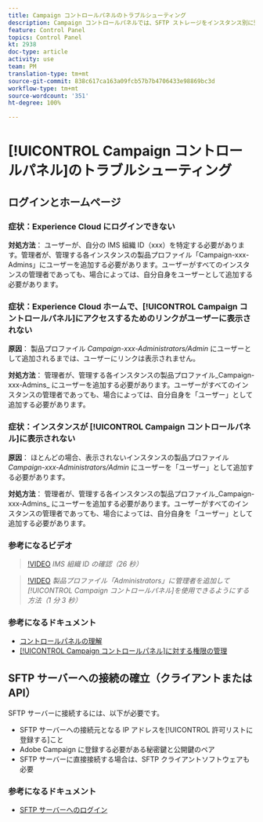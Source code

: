 ```yaml
---
title: Campaign コントロールパネルのトラブルシューティング
description: Campaign コントロールパネルでは、SFTP ストレージをインスタンス別に監視および管理したり、IP アドレスを許可リストに登録したりできます。
feature: Control Panel
topics: Control Panel
kt: 2938
doc-type: article
activity: use
team: PM
translation-type: tm+mt
source-git-commit: 838c617ca163a09fcb57b7b4706433e98869bc3d
workflow-type: tm+mt
source-wordcount: '351'
ht-degree: 100%

---
```



# [!UICONTROL Campaign コントロールパネル]のトラブルシューティング

## ログインとホームページ

### 症状：Experience Cloud にログインできない

**対処方法**：
ユーザーが、自分の IMS 組織 ID（xxx）を特定する必要があります。管理者が、管理する各インスタンスの製品プロファイル「Campaign-xxx-Admins」にユーザーを追加する必要があります。ユーザーがすべてのインスタンスの管理者であっても、場合によっては、自分自身をユーザーとして追加する必要があります。

### 症状：Experience Cloud ホームで、[!UICONTROL Campaign コントロールパネル]にアクセスするためのリンクがユーザーに表示されない

**原因**：
製品プロファイル _Campaign-xxx-Administrators/Admin_ にユーザーとして追加されるまでは、ユーザーにリンクは表示されません。

**対処方法**：
管理者が、管理する各インスタンスの製品プロファイル_Campaign-xxx-Admins_ にユーザーを追加する必要があります。ユーザーがすべてのインスタンスの管理者であっても、場合によっては、自分自身を「ユーザー」として追加する必要があります。

### 症状：インスタンスが [!UICONTROL Campaign コントロールパネル]に表示されない

**原因**：
ほとんどの場合、表示されないインスタンスの製品プロファイル _Campaign-xxx-Administrators/Admin_ にユーザーを「ユーザー」として追加する必要があります。

**対処方法**：
管理者が、管理する各インスタンスの製品プロファイル_Campaign-xxx-Admins_ にユーザーを追加する必要があります。ユーザーがすべてのインスタンスの管理者であっても、場合によっては、自分自身を「ユーザー」として追加する必要があります。

### 参考になるビデオ

>[!VIDEO](https://video.tv.adobe.com/v/27183?quality=12)
*IMS 組織 ID の確認（26 秒）*

>[!VIDEO](https://video.tv.adobe.com/v/27147?quality=12)
*製品プロファイル「Administrators」に管理者を追加して[!UICONTROL Campaign コントロールパネル]を使用できるようにする方法（1 分 3 秒）*

### 参考になるドキュメント

* [コントロールパネルの理解](https://docs.adobe.com/content/help/ja-JP/control-panel/using/control-panel-home.html)
* [[!UICONTROL Campaign コントロールパネル]に対する権限の管理](https://docs.adobe.com/content/help/ja-JP/control-panel/using/control-panel-home.html)

## SFTP サーバーへの接続の確立（クライアントまたは API）

SFTP サーバーに接続するには、以下が必要です。

* SFTP サーバーへの接続元となる IP アドレスを[!UICONTROL 許可リストに登録する]こと
* Adobe Campaign に登録する必要がある秘密鍵と公開鍵のペア
* SFTP サーバーに直接接続する場合は、SFTP クライアントソフトウェアも必要

### 参考になるドキュメント

* [SFTP サーバーへのログイン](https://docs.adobe.com/content/help/ja-JP/control-panel/using/control-panel-home.html#LoggingintoyourSFTPserver)

